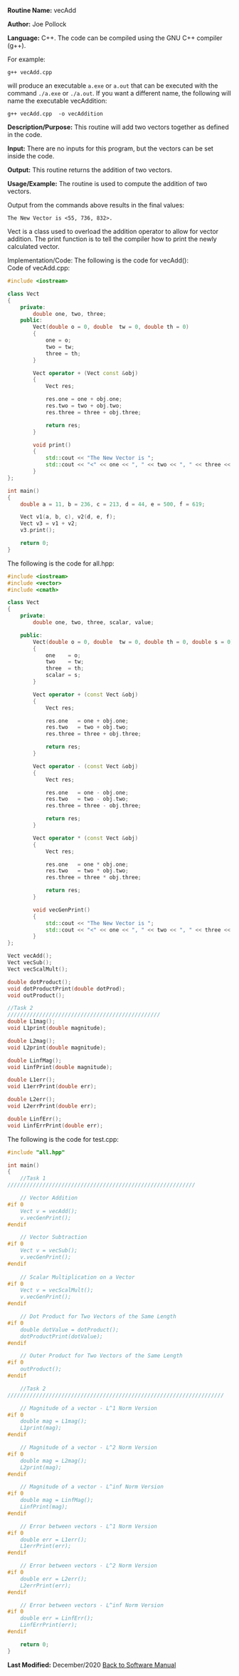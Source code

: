 **Routine Name:** vecAdd  

**Author:** Joe Pollock  

**Language:** C++. The code can be compiled using the GNU C++ compiler (g++).  

For example:  
```
g++ vecAdd.cpp  
```

will produce an executable `a.exe` or `a.out` that can be executed with the command `./a.exe` or `./a.out`. If you want a different name, the following will name the executable vecAddition:  
```
g++ vecAdd.cpp  -o vecAddition
```

**Description/Purpose:** This routine will add two vectors together as defined in the code.  

**Input:** There are no inputs for this program, but the vectors can be set inside the code.  

**Output:** This routine returns the addition of two vectors.  

**Usage/Example:** The routine is used to compute the addition of two vectors.  

Output from the commands above results in the final values:  
```
The New Vector is <55, 736, 832>.
```

Vect is a class used to overload the addition operator to allow for vector addition. The print function is to tell the compiler how to print the newly calculated vector.  

Implementation/Code: The following is the code for vecAdd():  
Code of vecAdd.cpp:  
```C++
#include <iostream>

class Vect
{
    private:
        double one, two, three;
    public:
        Vect(double o = 0, double  tw = 0, double th = 0)
        {
            one = o;
            two = tw;
            three = th;
        }

        Vect operator + (Vect const &obj)
        {
            Vect res;

            res.one = one + obj.one;
            res.two = two + obj.two;
            res.three = three + obj.three;

            return res;
        }

        void print()
        {
            std::cout << "The New Vector is ";
            std::cout << "<" << one << ", " << two << ", " << three << ">" << std::endl;
        }
};

int main()
{
    double a = 11, b = 236, c = 213, d = 44, e = 500, f = 619;

    Vect v1(a, b, c), v2(d, e, f);
    Vect v3 = v1 + v2;
    v3.print();

    return 0;
}
```
  
The following is the code for all.hpp:  
```C++
#include <iostream>
#include <vector>
#include <cmath>

class Vect
{
    private:
        double one, two, three, scalar, value;

    public:
        Vect(double o = 0, double  tw = 0, double th = 0, double s = 0)
        {
            one    = o;
            two    = tw;
            three  = th;
            scalar = s;
        }

        Vect operator + (const Vect &obj)
        {
            Vect res;

            res.one   = one + obj.one;
            res.two   = two + obj.two;
            res.three = three + obj.three;

            return res;
        }

        Vect operator - (const Vect &obj)
        {
            Vect res;

            res.one   = one - obj.one;
            res.two   = two - obj.two;
            res.three = three - obj.three;

            return res;
        }

        Vect operator * (const Vect &obj)
        {
            Vect res;

            res.one   = one * obj.one;
            res.two   = two * obj.two;
            res.three = three * obj.three;

            return res;
        }

        void vecGenPrint()
        {
            std::cout << "The New Vector is ";
            std::cout << "<" << one << ", " << two << ", " << three << ">" << std::endl;
        }
};

Vect vecAdd();
Vect vecSub();
Vect vecScalMult();

double dotProduct();
void dotProductPrint(double dotProd);
void outProduct();

//Task 2
////////////////////////////////////////////////
double L1mag();
void L1print(double magnitude);

double L2mag();
void L2print(double magnitude);

double LinfMag();
void LinfPrint(double magnitude);

double L1err();
void L1errPrint(double err);

double L2err();
void L2errPrint(double err);

double LinfErr();
void LinfErrPrint(double err);
```

The following is the code for test.cpp:  
```C++
#include "all.hpp"

int main()
{
    //Task 1
///////////////////////////////////////////////////////////

    // Vector Addition
#if 0
    Vect v = vecAdd();
    v.vecGenPrint();
#endif

    // Vector Subtraction
#if 0
    Vect v = vecSub();
    v.vecGenPrint();
#endif
    
    // Scalar Multiplication on a Vector
#if 0
    Vect v = vecScalMult();
    v.vecGenPrint();
#endif

    // Dot Product for Two Vectors of the Same Length
#if 0
    double dotValue = dotProduct();
    dotProductPrint(dotValue);
#endif

    // Outer Product for Two Vectors of the Same Length
#if 0
    outProduct();
#endif

    //Task 2
////////////////////////////////////////////////////////////////////

    // Magnitude of a vector - L^1 Norm Version
#if 0
    double mag = L1mag();
    L1print(mag);
#endif

    // Magnitude of a vector - L^2 Norm Version
#if 0
    double mag = L2mag();
    L2print(mag);
#endif

    // Magnitude of a vector - L^inf Norm Version
#if 0
    double mag = LinfMag();
    LinfPrint(mag);
#endif

    // Error between vectors - L^1 Norm Version
#if 0
    double err = L1err();
    L1errPrint(err);
#endif

    // Error between vectors - L^2 Norm Version
#if 0
    double err = L2err();
    L2errPrint(err);
#endif

    // Error between vectors - L^inf Norm Version
#if 0
    double err = LinfErr();
    LinfErrPrint(err);
#endif

    return 0;
}
```

**Last Modified:** December/2020
[Back to Software Manual](https://github.com/jpoll962/math4610/blob/master/hw_toc/SoftwareManual/SoftwareManual_toc.md)
